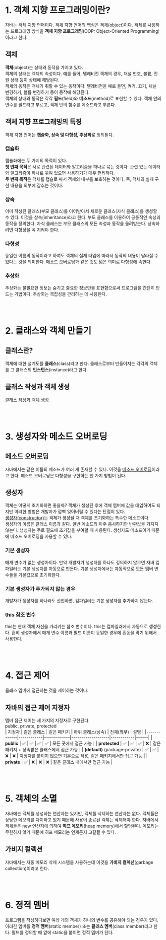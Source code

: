 # 1. 객체 지향 프로그래밍이란?
자바는 객체 지향 언어이다. 객체 지향 언어의 핵심은 객체(object)이다. 객체를 사용하는 프로그래밍 방식을 **객체 지향 프로그래밍**(OOP: Object-Oriented Programming)이라고 한다.

## 객체
**객체**(object)는 상태와 동작을 가지고 있다.  
객체의 상태는 객체의 속성이다. 예를 들어, 텔레비전 객체의 경우, 채널 번호, 볼륨, 전원 상태 등이 상태에 해당된다.  
객체의 동작은 객체가 취할 수 있는 동작이다. 텔레비전을 예로 들면, 켜기, 끄기, 채널 변경하기, 볼륨 변경하기 등이 동작에 해당된다.  
객체의 상태와 동작은 각각 **필드**(field)와 **메소드**(method)로 표현할 수 있다. 객체 안의 변수를 필드라고 부르고, 객체 안의 함수를 메소드라고 부른다.

## 객체 지향 프로그래밍의 특징
객체 지향 언어는 **캡슐화, 상속 및 다형성, 추상화**로 정의된다.

### 캡슐화
캡슐화에는 두 가지의 목적이 있다.  
**첫 번째 목적**은 서로 관련된 데이터와 알고리즘을 하나로 묶는 것이다. 관련 있는 데이터와 알고리즘이 하나로 묶여 있으면 사용하기가 매우 편리하다.  
**두 번째 목적**은 객체를 캡슐로 싸서 객체의 내부를 보호하는 것이다. 즉, 객체의 실제 구현 내용을 외부에 감추는 것이다.

### 상속
이미 작성된 클래스(부모 클래스)를 이어받아서 새로운 클래스(자식 클래스)를 생성할 수 있다. 이것을 상속(inheritance)라고 한다. 부모 클래스를 이용하여 공통적인 속성과 동작을 정의한다. 자식 클래스는 부모 클래스의 모든 속성과 동작을 물려받는다. 상속하려면 다형성을 꼭 지켜야 한다.

### 다형성
동일한 이름의 동작이라고 하여도 객체의 실제 타입에 따라서 동작의 내용이 달라질 수 있다는 것을 의미한다. 메소드 오버로딩과 같은 것도 넓은 의미로 다형성에 속한다.

### 추상화
추상화는 불필요한 정보는 숨기고 중요한 정보만을 표현함으로써 프로그램을 간단히 만드는 기법이다. 추상화는 복잡성을 관리하는 데 사용한다.

<br><br>

# 2. 클래스와 객체 만들기
## 클래스란?
객체에 대한 설계도를 **클래스**(class)라고 한다. 클래스로부터 만들어지는 각각의 객체를 그 클래스의 **인스턴스**(instance)라고 한다.

## 클래스 작성과 객체 생성
[클래스 작성과 객체 생성](Object.java)

<br><br>

# 3. 생성자와 메소드 오버로딩
## 메소드 오버로딩
자바에서는 같은 이름의 메소드가 여러 개 존재할 수 있다. 이것을 [메소드 오버로딩](MethodOverloading.java)이라고 한다. 메소드 오버로딩은 다형성을 구현하는 한 가지 방법이 된다.

## 생성자
객체는 어떻게 초기화하면 좋을까? 객체가 생성된 후에 객체 멤버에 값을 대입하여도 되지만 이러한 방법은 개발자가 깜빡 잊어버릴 수 있다는 단점이 있다.  
[생성자(constructor)](Constructor.java)는 객체가 생성될 때 객체를 초기화하는 특수한 메소드이다.  
생성자의 이름은 클래스 이름과 같다. 일반 메소드와 아주 흡사하지만 반환값을 가지지 않는다. 생성자는 주로 필드에 초기값을 부여할 때 사용된다. 생성자도 메소드이기 때문에 메소드 오버로딩을 사용할 수 있다.

### 기본 생성자
매개 변수가 없는 생성자이다. 만약 개발자가 생성자를 하나도 정의하지 않으면 자바 컴파일러는 기본 생성자를 자동으로 만든다. 기본 생성자에서는 자동적으로 모든 멤버 변수들을 기본값으로 초기화한다.

### 기본 생성자가 추가되지 않는 경우
개발자가 생성자를 하나라도 선언하면, 컴파일러는 기본 생성자를 추가하지 않는다.

### this 참조 변수
this는 현재 객체 자신을 가리키는 참조 변수이다. this는 컴파일러에서 자동으로 생성한다. 흔히 생성자에서 매개 변수 이름과 필드 이름이 동일한 경우에 혼동을 막기 위해서 사용한다.

<br><br>

# 4. 접근 제어
클래스 멤버에 접근하는 것을 제어하는 것이다.

## 자바의 접근 제어 지정자
멤버 접근 제어는 세 가지의 지정자로 구현된다.  
public, private, protected  
| 지정자      | 같은 클래스 | 같은 패키지 | 하위 클래스(상속) | 전체(외부) | 설명 |
|-------------|------------|-------------|-------------------|------------|------|
| **public**  | ✅         | ✅          | ✅                | ✅         | 모든 곳에서 접근 가능 |
| **protected** | ✅       | ✅          | ✅                | ❌         | 같은 패키지 + 상속받은 클래스에서 접근 가능 |
| **(default)** (package-private) | ✅ | ✅ | ❌ | ❌ | 지정자를 붙이지 않으면 기본으로 적용, 같은 패키지에서만 접근 가능 |
| **private** | ✅         | ❌          | ❌                | ❌         | 같은 클래스 내에서만 접근 가능 |

<br><br>

# 5. 객체의 소멸
자바에는 객체를 생성하는 연산자는 있지만, 객체를 삭제하는 연산자는 없다. 객체들은 상당한 메모리를 차지하고 있기 때문에 사용이 종료된 객체는 삭제해야 한다. 자바에서 객체들은 new 연산자에 의하여 **히프 메모리**(heap memory)에서 할당된다. 메모리는 무한하지 않기 때문에 히프 메모리는 언제든지 고갈될 수 있다.

## 가비지 컬렉션
자바에서는 자동 메모리 삭제 시스템을 사용하는데 이것을 **가비지 컬렉션**(garbage collection)이라고 한다.

<br><br>

# 6. 정적 멤버
프로그램을 작성하다보면 여러 개의 객체가 하나의 변수를 공유해야 되는 경우가 있다. 이러한 멤버를 **정적 멤버**(static member) 또는 **클래스 멤버**(class member)라고 한다. 필드를 정의할 때 앞에 static을 붙이면 정적 멤버가 된다.